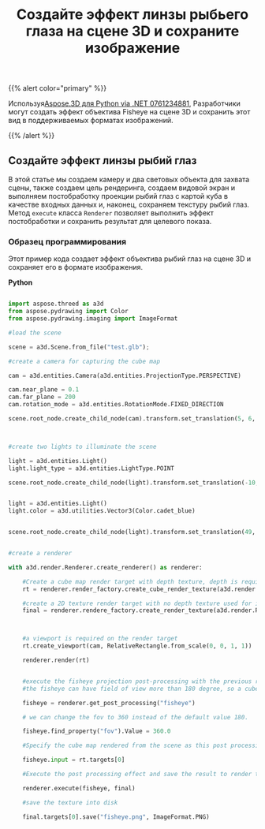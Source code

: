 ﻿---
title: Создайте эффект линзы рыбьего глаза на сцене 3D и сохраните изображение
type: docs
weight: 20
url: /ru/python-net/create-a-fisheye-lens-effect-on-3d-scene-and-save-in-an-image/
description: Используя Aspose.3D для Python via .NET API, разработчики могут создать эффект объектива «Рыбий глаз» на сцене 3D и сохранить этот вид в поддерживаемых форматах изображений.
---
{{% alert color="primary" %}}

Используя[Aspose.3D для Python via .NET 0761234881](https:#products.aspose.com/3d/python-net/), Разработчики могут создать эффект объектива Fisheye на сцене 3D и сохранить этот вид в поддерживаемых форматах изображений.

{{% /alert %}}
## **Создайте эффект линзы рыбий глаз**
В этой статье мы создаем камеру и два световых объекта для захвата сцены, также создаем цель рендеринга, создаем видовой экран и выполняем постобработку проекции рыбий глаз с картой куба в качестве входных данных и, наконец, сохраняем текстуру рыбий глаз. Метод `execute` класса `Renderer` позволяет выполнить эффект постобработки и сохранить результат для целевого показа.
### **Образец программирования**
Этот пример кода создает эффект объектива рыбий глаз на сцене 3D и сохраняет его в формате изображения.

**Python**


```py

import aspose.threed as a3d
from aspose.pydrawing import Color
from aspose.pydrawing.imaging import ImageFormat

#load the scene

scene = a3d.Scene.from_file("test.glb");

#create a camera for capturing the cube map

cam = a3d.entities.Camera(a3d.entities.ProjectionType.PERSPECTIVE)

cam.near_plane = 0.1
cam.far_plane = 200
cam.rotation_mode = a3d.entities.RotationMode.FIXED_DIRECTION

scene.root_node.create_child_node(cam).transform.set_translation(5, 6, 0)



#create two lights to illuminate the scene

light = a3d.entities.Light()
light.light_type = a3d.entities.LightType.POINT

scene.root_node.create_child_node(light).transform.set_translation(-10, 7, -10)


light = a3d.entities.Light()
light.color = a3d.utilities.Vector3(Color.cadet_blue)


scene.root_node.create_child_node(light).transform.set_translation(49, 0, 49)


#create a renderer

with a3d.render.Renderer.create_renderer() as renderer:

    #Create a cube map render target with depth texture, depth is required when rendering a scene.
    rt = renderer.render_factory.create_cube_render_texture(a3d.render.RenderParameters(False), 512, 512)

    #create a 2D texture render target with no depth texture used for image processing
    final = renderer.rendere_factory.create_render_texture(a3d.render.RenderParameters(False, 32, 0, 0), 1024, 1024)



    #a viewport is required on the render target
    rt.create_viewport(cam, RelativeRectangle.from_scale(0, 0, 1, 1))

    renderer.render(rt)


    #execute the fisheye projection post-processing with the previous rendered cube map as input
    #the fisheye can have field of view more than 180 degree, so a cube map with all direction is required.

    fisheye = renderer.get_post_processing("fisheye")

    # we can change the fov to 360 instead of the default value 180.

    fisheye.find_property("fov").Value = 360.0

    #Specify the cube map rendered from the scene as this post processing's input

    fisheye.input = rt.targets[0]

    #Execute the post processing effect and save the result to render target final

    renderer.execute(fisheye, final)

    #save the texture into disk

    final.targets[0].save("fisheye.png", ImageFormat.PNG)


```
